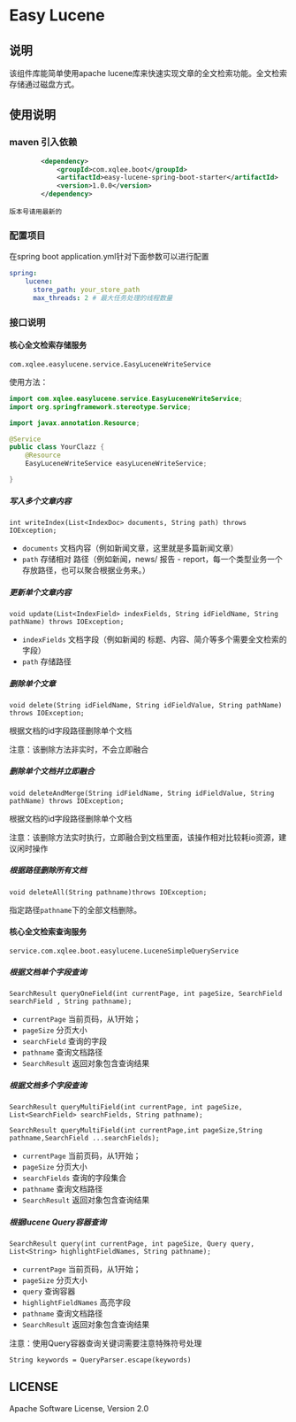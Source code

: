 # Easy Lucene

## 说明
该组件库能简单使用apache lucene库来快速实现文章的全文检索功能。全文检索存储通过磁盘方式。

## 使用说明

### maven 引入依赖
````xml
        <dependency>
            <groupId>com.xqlee.boot</groupId>
            <artifactId>easy-lucene-spring-boot-starter</artifactId>
            <version>1.0.0</version>
        </dependency>
````
`版本号请用最新的`

### 配置项目
在spring boot application.yml针对下面参数可以进行配置
````yaml
spring:
    lucene:
      store_path: your_store_path
      max_threads: 2 # 最大任务处理的线程数量
````

### 接口说明

#### 核心全文检索存储服务
`com.xqlee.easylucene.service.EasyLuceneWriteService`

使用方法：

```java
import com.xqlee.easylucene.service.EasyLuceneWriteService;
import org.springframework.stereotype.Service;

import javax.annotation.Resource;

@Service
public class YourClazz {
    @Resource
    EasyLuceneWriteService easyLuceneWriteService;

}
```
##### 写入多个文章内容
`int writeIndex(List<IndexDoc> documents, String path) throws IOException;`
- `documents` 文档内容（例如新闻文章，这里就是多篇新闻文章）
- `path` 存储相对 路径（例如新闻，news/ 报告 - report，每一个类型业务一个存放路径，也可以聚合根据业务来。）

##### 更新单个文章内容
`void update(List<IndexField> indexFields, String idFieldName, String pathName) throws IOException;`

- `indexFields` 文档字段（例如新闻的 标题、内容、简介等多个需要全文检索的字段）
- `path` 存储路径
##### 删除单个文章
`void delete(String idFieldName, String idFieldValue, String pathName) throws IOException;`

根据文档的id字段路径删除单个文档

注意：该删除方法非实时，不会立即融合
##### 删除单个文档并立即融合
`void deleteAndMerge(String idFieldName, String idFieldValue, String pathName) throws IOException;`

根据文档的id字段路径删除单个文档

注意：该删除方法实时执行，立即融合到文档里面，该操作相对比较耗io资源，建议闲时操作

##### 根据路径删除所有文档
`void deleteAll(String pathname)throws IOException;`

指定路径`pathname`下的全部文档删除。

#### 核心全文检索查询服务
`service.com.xqlee.boot.easylucene.LuceneSimpleQueryService`

##### 根据文档单个字段查询
`SearchResult queryOneField(int currentPage, int pageSize, SearchField searchField ,
String pathname);`

- `currentPage` 当前页码，从1开始；
- `pageSize` 分页大小
- `searchField` 查询的字段
- `pathname` 查询文档路径
- `SearchResult` 返回对象包含查询结果

##### 根据文档多个字段查询
`SearchResult queryMultiField(int currentPage, int pageSize, List<SearchField> searchFields, String pathname);`

`SearchResult queryMultiField(int currentPage,int pageSize,String pathname,SearchField ...searchFields);`

- `currentPage` 当前页码，从1开始；
- `pageSize` 分页大小
- `searchFields` 查询的字段集合
- `pathname` 查询文档路径
- `SearchResult` 返回对象包含查询结果

##### 根据lucene Query容器查询
`SearchResult query(int currentPage, int pageSize, Query query, List<String> highlightFieldNames, String pathname);`

- `currentPage` 当前页码，从1开始；
- `pageSize` 分页大小
- `query` 查询容器
- `highlightFieldNames` 高亮字段
- `pathname` 查询文档路径
- `SearchResult` 返回对象包含查询结果

注意：使用Query容器查询关键词需要注意特殊符号处理 

`String keywords = QueryParser.escape(keywords)`

## LICENSE
Apache Software License, Version 2.0